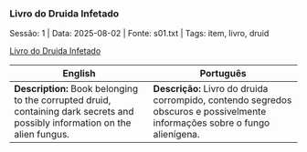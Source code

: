 ### Livro do Druida Infetado

Sessão: 1 | Data: 2025-08-02 | Fonte: s01.txt | Tags: item, livro, druid

[Livro do Druida Infetado](livro_druida.png)

| English | Português |
|---------|-----------|
| **Description:** Book belonging to the corrupted druid, containing dark secrets and possibly information on the alien fungus. | **Descrição:** Livro do druida corrompido, contendo segredos obscuros e possivelmente informações sobre o fungo alienígena. |


















